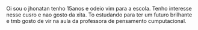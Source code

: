 Oi sou o jhonatan tenho 15anos e odeio vim para a escola.
Tenho interesse nesse cusro e nao gosto da xita.
To estudando para ter um futuro brilhante e tmb gosto de vir na aula da professora de pensamento cumputacional.
